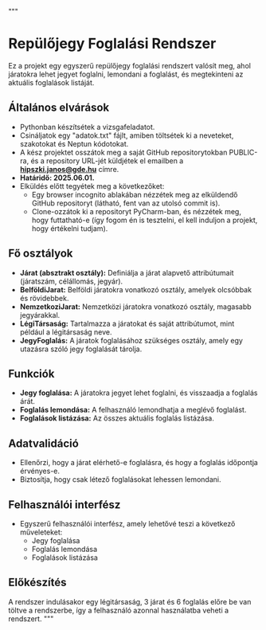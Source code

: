 """
# Repülőjegy Foglalási Rendszer

Ez a projekt egy egyszerű repülőjegy foglalási rendszert valósít meg, ahol járatokra lehet jegyet foglalni, lemondani a foglalást, és megtekinteni az aktuális foglalások listáját.

## Általános elvárások

- Pythonban készítsétek a vizsgafeladatot.
- Csináljatok egy "adatok.txt" fájlt, amiben töltsétek ki a neveteket, szakotokat és Neptun kódotokat.
- A kész projektet osszátok meg a saját GitHub repositorytokban PUBLIC-ra, és a repository URL-jét küldjétek el emailben a **hipszki.janos@gde.hu** címre.
- **Határidő: 2025.06.01.**
- Elküldés előtt tegyétek meg a következőket:
  - Egy browser incognito ablakában nézzétek meg az elküldendő GitHub repositoryt (látható, fent van az utolsó commit is).
  - Clone-ozzátok ki a repositoryt PyCharm-ban, és nézzétek meg, hogy futtatható-e (így fogom én is tesztelni, el kell induljon a projekt, hogy értékelni tudjam).

## Fő osztályok

- **Járat (absztrakt osztály):** Definiálja a járat alapvető attribútumait (járatszám, célállomás, jegyár).
- **BelföldiJarat:** Belföldi járatokra vonatkozó osztály, amelyek olcsóbbak és rövidebbek.
- **NemzetkoziJarat:** Nemzetközi járatokra vonatkozó osztály, magasabb jegyárakkal.
- **LégiTársaság:** Tartalmazza a járatokat és saját attribútumot, mint például a légitársaság neve.
- **JegyFoglalás:** A járatok foglalásához szükséges osztály, amely egy utazásra szóló jegy foglalását tárolja.

## Funkciók

- **Jegy foglalása:** A járatokra jegyet lehet foglalni, és visszaadja a foglalás árát.
- **Foglalás lemondása:** A felhasználó lemondhatja a meglévő foglalást.
- **Foglalások listázása:** Az összes aktuális foglalás listázása.

## Adatvalidáció

- Ellenőrzi, hogy a járat elérhető-e foglalásra, és hogy a foglalás időpontja érvényes-e.
- Biztosítja, hogy csak létező foglalásokat lehessen lemondani.

## Felhasználói interfész

- Egyszerű felhasználói interfész, amely lehetővé teszi a következő műveleteket:
  - Jegy foglalása
  - Foglalás lemondása
  - Foglalások listázása

## Előkészítés

A rendszer indulásakor egy légitársaság, 3 járat és 6 foglalás előre be van töltve a rendszerbe, így a felhasználó azonnal használatba veheti a rendszert.
"""